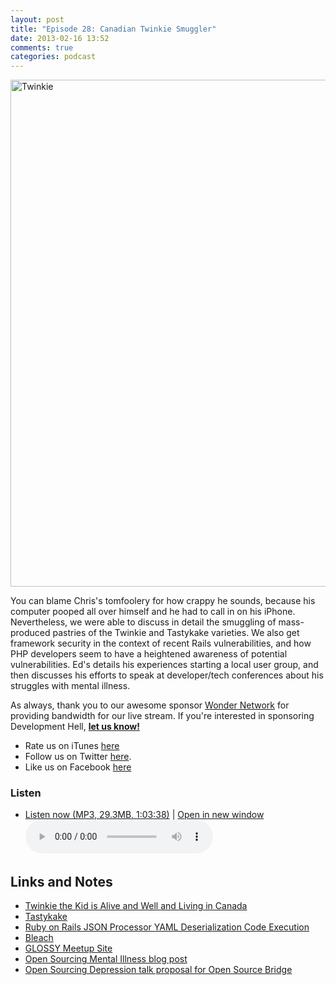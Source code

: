 ```yaml
---
layout: post
title: "Episode 28: Canadian Twinkie Smuggler"
date: 2013-02-16 13:52
comments: true
categories: podcast
---
```


<a href="http://www.flickr.com/photos/turbona/5701078956/" title="Twinkie by turbona, on Flickr"><img src="http://farm3.staticflickr.com/2678/5701078956_64e8470b65_b.jpg" width="1024" height="811" alt="Twinkie"></a>

You can blame Chris's tomfoolery for how crappy he sounds, because his computer pooped all over himself and he had to call in on his iPhone. Nevertheless, we were able to discuss in detail the smuggling of mass-produced pastries of the Twinkie and Tastykake varieties. We also get framework security in the context of recent Rails vulnerabilities, and how PHP developers seem to have a heightened awareness of potential vulnerabilities. Ed's details his experiences starting a local user group, and then discusses his efforts to speak at developer/tech conferences about his struggles with mental illness.

As always, thank you to our awesome sponsor [Wonder Network](http://wondernetworks.com) for providing bandwidth for our live stream. If you're interested in sponsoring Development Hell, **[let us know!](mailto:devhell@funkatron.com)**

* Rate us on iTunes [here](http://itunes.apple.com/us/podcast/dev-hell/id489840699)
* Follow us on Twitter [here](https://twitter.com/dev_hell).
* Like us on Facebook [here](https://www.facebook.com/devhellpodcast)

### Listen

* <a href="http://devhell.s3.amazonaws.com/ep28-64mono.mp3" rel="enclosure">Listen now (MP3, 29.3MB, 1:03:38)</a> | <a href="/player.html?ep28-64mono.mp3" target="player_win" class="audio-player-popup">Open in new window</a>    
	<audio controls src="http://devhell.s3.amazonaws.com/ep28-64mono.mp3">

## Links and Notes

* [Twinkie the Kid is Alive and Well and Living in Canada](http://www.geekosystem.com/canadian-twinkies/)
* [Tastykake](http://www.tastykake.com/)
* [Ruby on Rails JSON Processor YAML Deserialization Code Execution](http://www.metasploit.com/modules/exploit/multi/http/rails_json_yaml_code_exec)
* [Bleach](https://github.com/jsocol/bleach)
* [GLOSSY Meetup Site](http://www.meetup.com/Greater-Lafayette-Open-Source-Symposium/)
* [Open Sourcing Mental Illness blog post](http://funkatron.com/posts/open-sourcing-mental-illness.html)
* [Open Sourcing Depression talk proposal for Open Source Bridge](http://opensourcebridge.org/proposals/949)